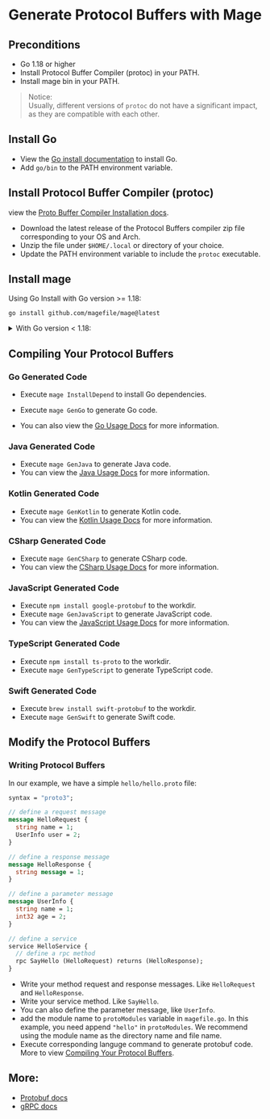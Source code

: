 # Generate Protocol Buffers with Mage

## Preconditions

- Go 1.18 or higher
- Install Protocol Buffer Compiler (protoc) in your PATH.
- Install mage bin in your PATH.

> Notice:  
> Usually, different versions of `protoc` do not have a significant impact, as they are compatible with each other.

## Install Go

- View the [Go install documentation](https://go.dev/doc/install) to install Go.
- Add `go/bin` to the PATH environment variable.

## Install Protocol Buffer Compiler (protoc)

view the [Proto Buffer Compiler Installation docs](https://grpc.io/docs/protoc-installation/).

- Download the latest release of the Protocol Buffers compiler zip file corresponding to your OS and Arch.
- Unzip the file under `$HOME/.local` or directory of your choice.
- Update the PATH environment variable to include the `protoc` executable.

## Install mage

Using Go Install with Go version >= 1.18:

```shell
go install github.com/magefile/mage@latest
```

<details>
<summary>With Go version < 1.18:</summary>

You can use `bootstrap_install_mage.bat` or `bootstrap_install_mage.sh` to install mage fast.

</details>

## Compiling Your Protocol Buffers

### Go Generated Code

- Execute `mage InstallDepend` to install Go dependencies.

- Execute `mage GenGo` to generate Go code.

- You can also view the [Go Usage Docs](https://grpc.io/docs/languages/go/quickstart/#prerequisites) for more information.

### Java Generated Code

- Execute `mage GenJava` to generate Java code.
- You can view the [Java Usage Docs](https://github.com/protocolbuffers/protobuf/tree/main/java) for more information.

### Kotlin Generated Code

- Execute `mage GenKotlin` to generate Kotlin code.
- You can view the [Kotlin Usage Docs](https://github.com/protocolbuffers/protobuf/tree/main/java#kotlin-protocol-buffers) for more information.

### CSharp Generated Code

- Execute `mage GenCSharp` to generate CSharp code.
- You can view the [CSharp Usage Docs](https://github.com/protocolbuffers/protobuf/tree/main/csharp) for more information.

### JavaScript Generated Code

- Execute `npm install google-protobuf` to the workdir.
- Execute `mage GenJavaScript` to generate JavaScript code.
- You can view the [JavaScript Usage Docs](https://github.com/protocolbuffers/protobuf-javascript) for more information.

### TypeScript Generated Code

- Execute `npm install ts-proto` to the workdir.
- Execute `mage GenTypeScript` to generate TypeScript code.

### Swift Generated Code

- Execute `brew install swift-protobuf` to the workdir.
- Execute `mage GenSwift` to generate Swift code.

## Modify the Protocol Buffers

### Writing Protocol Buffers

In our example, we have a simple `hello/hello.proto` file:

```proto
syntax = "proto3";

// define a request message
message HelloRequest {
  string name = 1;
  UserInfo user = 2;
}

// define a response message
message HelloResponse {
  string message = 1;
}

// define a parameter message
message UserInfo {
  string name = 1;
  int32 age = 2;
}

// define a service
service HelloService {
  // define a rpc method
  rpc SayHello (HelloRequest) returns (HelloResponse);
}
```

- Write your method request and response messages. Like `HelloRequest` and `HelloResponse`.
- Write your service method. Like `SayHello`.
- You can also define the parameter message, like `UserInfo`.
- add the module name to `protoModules` variable in `magefile.go`. In this example, you need append `"hello"` in `protoModules`. We recommend using the module name as the directory name and file name.
- Execute corresponding languge command to generate protobuf code. More to view [Compiling Your Protocol Buffers](#compiling-your-protocol-buffers).

## More:

- [Protobuf docs](https://protobuf.dev/)
- [gRPC docs](https://grpc.io/docs)
